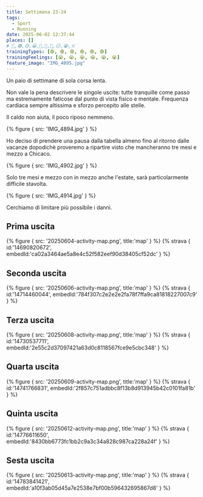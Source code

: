```yaml
---
title: Settimana 23-24
tags:
  - Sport
  - Running
date: 2025-06-02 12:37:44
places: []
# 🔴,🟢,🟡,😀,🙁,🫤,🙂,😐,😭,☠️
trainingTypes: [🟢, 🟢, 🟢, 🟢, 🟢, 🟢]
trainingFeelings: [😭, 😭, 😭, 😭, 😭, 😭]
feature_image: "IMG_4895.jpg"
---
```


Un paio di settimane di sola corsa lenta.

<!--more-->

Non vale la pena descrivere le singole uscite: tutte tranquille come passo ma estremamente faticose dal punto di vista fisico e mentale. Frequenza cardiaca sempre altissima e sforzo percepito alle stelle.

Il caldo non aiuta, il poco riposo nemmeno.

{% figure { src: 'IMG_4894.jpg' } %}

Ho deciso di prendere una pausa dalla tabella almeno fino al ritorno dalle vacanze dopodichè proveremo a ripartire visto che mancheranno tre mesi e mezzo a Chicaco.

{% figure { src: 'IMG_4902.jpg' } %}

Solo tre mesi e mezzo con in mezzo anche l'estate, sarà particolarmente difficile stavolta.

{% figure { src: 'IMG_4914.jpg' } %}

Cerchiamo di limitare più possibile i danni.

## Prima uscita

{% figure { src: '20250604-activity-map.png', title:'map' } %}
{% strava { id:'14690820672', embedId:'ca02a3464ae5a8e4c52f582eef90d38405cf52dc' } %}

## Seconda uscita

{% figure { src: '20250606-activity-map.png', title:'map' } %}
{% strava { id:'14714460044', embedId:'784f307c2e2e2e2fa78f7ffa9ca81818227007c9' } %}

## Terza uscita

{% figure { src: '20250608-activity-map.png', title:'map' } %}
{% strava { id:'14730537711', embedId:'2e55c2d37097421a63d0c8118567fce9e5cbc348' } %}

## Quarta uscita

{% figure { src: '20250609-activity-map.png', title:'map' } %}
{% strava { id:'14741766831', embedId:'2f857c751adbbc8f13b8d913945b42c0101fa81b' } %}

## Quinta uscita

{% figure { src: '20250612-activity-map.png', title:'map' } %}
{% strava { id:'14776611650', embedId:'8430bb6773fc1bb2c9a3c34a828c987ca228a24f' } %}

## Sesta uscita

{% figure { src: '20250613-activity-map.png', title:'map' } %}
{% strava { id:'14783841421', embedId:'a10f3ab05d45a7e2538e7bf00b596432695867d8' } %}
